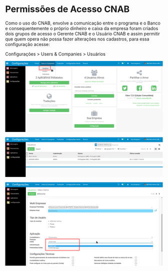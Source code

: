 # Permissões de Acesso CNAB

Como o uso do CNAB,  envolve a comunicação entre o programa e o Banco e consequentemente o próprio dinheiro e caixa da empresa foram criados dois grupos de acesso o Gerente CNAB e o Usuário CNAB e assim permitir que quem opera não possa fazer alterações nos cadastros, para essa configuração acesse:

Configurações &gt; Users & Companies &gt; Usuários

  

![](../.gitbook/assets/image%20%28171%29.png)

![](../.gitbook/assets/image%20%28144%29.png)

![](../.gitbook/assets/image%20%28173%29.png)

